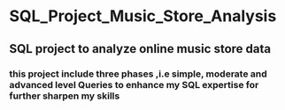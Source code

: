 # SQL_Project_Music_Store_Analysis
## SQL project to analyze online music store data
### this project include three phases ,i.e simple, moderate and advanced level Queries to enhance my SQL expertise for further sharpen my skills
